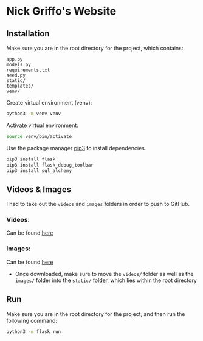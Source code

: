 # Nick Griffo's Website

## Installation

Make sure you are in the root directory for the project, which contains:

`app.py`\
`models.py`\
`requirements.txt`\
`seed.py`\
`static/`\
`templates/`\
`venv/`

Create virtual environment (venv):

```bash
python3 -m venv venv
```

Activate virtual environment:

```bash
source venv/bin/activate
```

Use the package manager [pip3](https://pip3.pypa.io/en/stable/) to install dependencies.

```bash
pip3 install flask
pip3 install flask_debug_toolbar
pip3 install sql_alchemy
```

## Videos & Images

I had to take out the `videos` and `images` folders in order to push to GitHub.

### Videos:
Can be found [here](https://drive.google.com/drive/folders/1cJS3njcyLIe5PUtFPSb-rNPFDRMbOLl1)

### Images:
Can be found [here](https://drive.google.com/drive/folders/1zqT2bEmt2N5K0xk_LFi61xnRuMssPKWU)

* Once downloaded, make sure to move the `videos/` folder as well as the `images/` folder into the `static/` folder, which lies within the root directory

## Run

Make sure you are in the root directory for the project, and then run the following command:

```bash
python3 -m flask run
```
